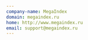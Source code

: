 ```yaml
---
company-name: MegaIndex
domain: megaindex.ru
home: http://www.megaindex.ru
email: support@megaindex.ru
---
```





